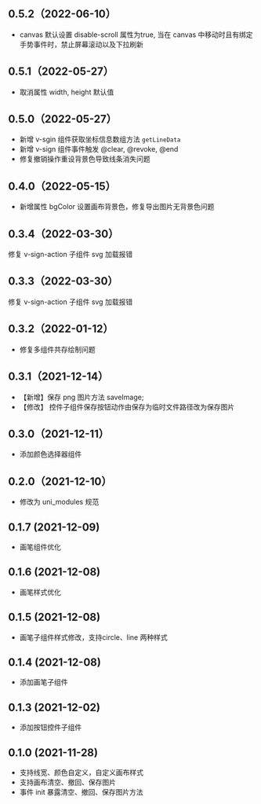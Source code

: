 ## 0.5.2（2022-06-10）
- canvas 默认设置 disable-scroll 属性为true,  当在 canvas 中移动时且有绑定手势事件时，禁止屏幕滚动以及下拉刷新
## 0.5.1（2022-05-27）
- 取消属性 width, height 默认值
## 0.5.0（2022-05-27）
- 新增 v-sgin 组件获取坐标信息数组方法 `getLineData`
- 新增 v-sign 组件事件触发 @clear, @revoke, @end
- 修复撤销操作重设背景色导致线条消失问题
## 0.4.0（2022-05-15）
- 新增属性 bgColor 设置画布背景色，修复导出图片无背景色问题
## 0.3.4（2022-03-30）
修复 v-sign-action 子组件 svg 加载报错
## 0.3.3（2022-03-30）
修复 v-sign-action 子组件 svg 加载报错
## 0.3.2（2022-01-12）
- 修复多组件共存绘制问题
## 0.3.1（2021-12-14）
-  【新增】保存 png 图片方法 saveImage;
- 【修改】 控件子组件保存按钮动作由保存为临时文件路径改为保存图片
## 0.3.0（2021-12-11）
- 添加颜色选择器组件
## 0.2.0（2021-12-10）
- 修改为 uni_modules 规范
## 0.1.7 (2021-12-09)

- 画笔组件优化

## 0.1.6 (2021-12-08)

- 画笔样式优化

## 0.1.5 (2021-12-08)

- 画笔子组件样式修改，支持circle、line 两种样式

## 0.1.4 (2021-12-08)

- 添加画笔子组件

## 0.1.3 (2021-12-02)

- 添加按钮控件子组件

## 0.1.0 (2021-11-28)

- 支持线宽、颜色自定义，自定义画布样式
- 支持画布清空、撤回、保存图片
- 事件 init 暴露清空、撤回、保存图片方法